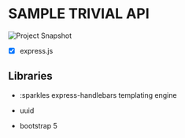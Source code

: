 # SAMPLE TRIVIAL API

![Project Snapshot](Capture.PNG)

- [x] express.js

## Libraries

* :sparkles  express-handlebars templating engine

* uuid

* bootstrap 5


